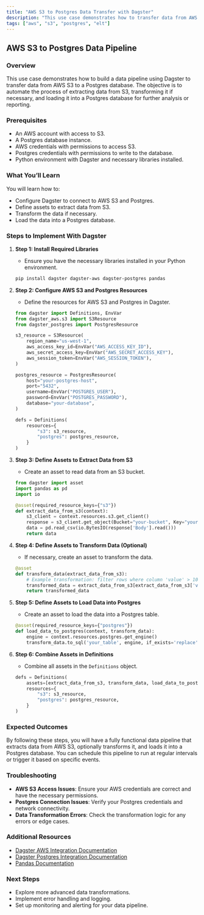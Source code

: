 ```yaml
---
title: "AWS S3 to Postgres Data Transfer with Dagster"
description: "This use case demonstrates how to transfer data from AWS S3 to a Postgres database using Dagster. The objective is to automate the extraction of data from S3, perform necessary transformations, and load it into Postgres for further analysis or reporting."
tags: ["aws", "s3", "postgres", "elt"]
---
```

## AWS S3 to Postgres Data Pipeline

### Overview

This use case demonstrates how to build a data pipeline using Dagster to transfer data from AWS S3 to a Postgres database. The objective is to automate the process of extracting data from S3, transforming it if necessary, and loading it into a Postgres database for further analysis or reporting.

### Prerequisites

- An AWS account with access to S3.
- A Postgres database instance.
- AWS credentials with permissions to access S3.
- Postgres credentials with permissions to write to the database.
- Python environment with Dagster and necessary libraries installed.

### What You’ll Learn

You will learn how to:
- Configure Dagster to connect to AWS S3 and Postgres.
- Define assets to extract data from S3.
- Transform the data if necessary.
- Load the data into a Postgres database.

### Steps to Implement With Dagster

1. **Step 1: Install Required Libraries**
    - Ensure you have the necessary libraries installed in your Python environment.

    ```bash
    pip install dagster dagster-aws dagster-postgres pandas
    ```

2. **Step 2: Configure AWS S3 and Postgres Resources**
    - Define the resources for AWS S3 and Postgres in Dagster.

    ```python
    from dagster import Definitions, EnvVar
    from dagster_aws.s3 import S3Resource
    from dagster_postgres import PostgresResource

    s3_resource = S3Resource(
        region_name="us-west-1",
        aws_access_key_id=EnvVar("AWS_ACCESS_KEY_ID"),
        aws_secret_access_key=EnvVar("AWS_SECRET_ACCESS_KEY"),
        aws_session_token=EnvVar("AWS_SESSION_TOKEN"),
    )

    postgres_resource = PostgresResource(
        host="your-postgres-host",
        port="5432",
        username=EnvVar("POSTGRES_USER"),
        password=EnvVar("POSTGRES_PASSWORD"),
        database="your-database",
    )

    defs = Definitions(
        resources={
            "s3": s3_resource,
            "postgres": postgres_resource,
        }
    )
    ```

3. **Step 3: Define Assets to Extract Data from S3**
    - Create an asset to read data from an S3 bucket.

    ```python
    from dagster import asset
    import pandas as pd
    import io

    @asset(required_resource_keys={"s3"})
    def extract_data_from_s3(context):
        s3_client = context.resources.s3.get_client()
        response = s3_client.get_object(Bucket="your-bucket", Key="your-key")
        data = pd.read_csv(io.BytesIO(response['Body'].read()))
        return data
    ```

4. **Step 4: Define Assets to Transform Data (Optional)**
    - If necessary, create an asset to transform the data.

    ```python
    @asset
    def transform_data(extract_data_from_s3):
        # Example transformation: filter rows where column 'value' > 10
        transformed_data = extract_data_from_s3[extract_data_from_s3['value'] > 10]
        return transformed_data
    ```

5. **Step 5: Define Assets to Load Data into Postgres**
    - Create an asset to load the data into a Postgres table.

    ```python
    @asset(required_resource_keys={"postgres"})
    def load_data_to_postgres(context, transform_data):
        engine = context.resources.postgres.get_engine()
        transform_data.to_sql('your_table', engine, if_exists='replace', index=False)
    ```

6. **Step 6: Combine Assets in Definitions**
    - Combine all assets in the `Definitions` object.

    ```python
    defs = Definitions(
        assets=[extract_data_from_s3, transform_data, load_data_to_postgres],
        resources={
            "s3": s3_resource,
            "postgres": postgres_resource,
        }
    )
    ```

### Expected Outcomes

By following these steps, you will have a fully functional data pipeline that extracts data from AWS S3, optionally transforms it, and loads it into a Postgres database. You can schedule this pipeline to run at regular intervals or trigger it based on specific events.

### Troubleshooting

- **AWS S3 Access Issues**: Ensure your AWS credentials are correct and have the necessary permissions.
- **Postgres Connection Issues**: Verify your Postgres credentials and network connectivity.
- **Data Transformation Errors**: Check the transformation logic for any errors or edge cases.

### Additional Resources

- [Dagster AWS Integration Documentation](https://docs.dagster.io/integrations/dagster-aws)
- [Dagster Postgres Integration Documentation](https://docs.dagster.io/integrations/dagster-postgres)
- [Pandas Documentation](https://pandas.pydata.org/pandas-docs/stable/)

### Next Steps

- Explore more advanced data transformations.
- Implement error handling and logging.
- Set up monitoring and alerting for your data pipeline.
